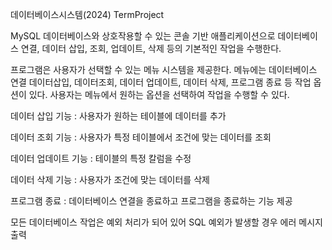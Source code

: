 데이터베이스시스템(2024) TermProject 

MySQL 데이터베이스와 상호작용할 수 있는 콘솔 기반 애플리케이션으로 데이터베이스 연결, 데이터 삽입, 조회, 업데이트, 삭제 등의 기본적인 작업을 수행한다.

프로그램은 사용자가 선택할 수 있는 메뉴 시스템을 제공한다. 메뉴에는 데이터베이스 연결 데이터삽입, 데이터조회, 데이터 업데이트, 데이터 삭제, 프로그램 종료 등 작업 옵션이 있다. 
사용자는 메뉴에서 원하는 옵션을 선택하여 작업을 수행할 수 있다. 

데이터 삽입 기능 : 사용자가 원하는 테이블에 데이터를 추가

데이터 조회 기능 : 사용자가 특정 테이블에서 조건에 맞는 데이터를 조회

데이터 업데이트 기능 : 테이블의 특정 칼럼을 수정

데이터 삭제 기능 : 사용자가 조건에 맞는 데이터를 삭제

프로그램 종료 : 데이터베이스 연결을 종료하고 프로그램을 종료하는 기능 제공

모든 데이터베이스 작업은 예외 처리가 되어 있어 SQL 예외가 발생할 경우 에러 메시지 출력 
